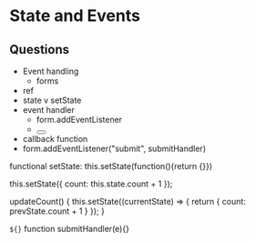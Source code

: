 # State and Events 

## Questions
- Event handling 
  - forms 
- ref
- state v setState
- event handler
  - form.addEventListener
  - <button onChange={submitHandler}>
 - callback function 
  - form.addEventListener("submit", submitHandler)

functional setState: this.setState(function(){return {}})

this.setState({
  count: this.state.count + 1
});

updateCount() {
  this.setState((currentState) => {
    return { count: prevState.count + 1 }
  });
}

`${}`
 function submitHandler(e){}